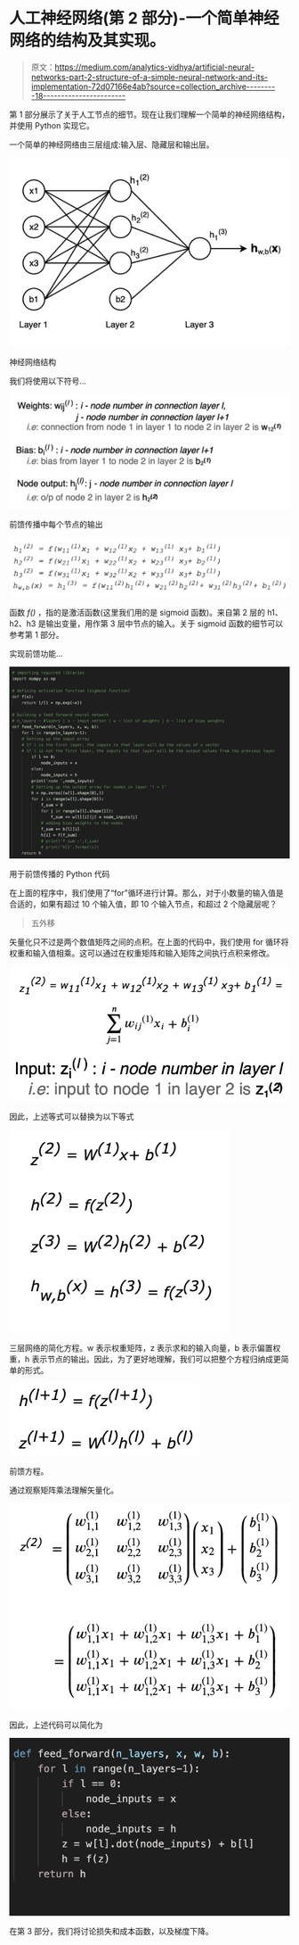 # 人工神经网络(第 2 部分)-一个简单神经网络的结构及其实现。

> 原文：<https://medium.com/analytics-vidhya/artificial-neural-networks-part-2-structure-of-a-simple-neural-network-and-its-implementation-72d07166e4ab?source=collection_archive---------18----------------------->

第 1 部分展示了关于人工节点的细节。现在让我们理解一个简单的神经网络结构，并使用 Python 实现它。

一个简单的神经网络由三层组成:输入层、隐藏层和输出层。

![](img/4eb6ccebf66d742af347bc1c80ce9171.png)

神经网络结构

我们将使用以下符号…

![](img/9ed47d9e8d9bb4e2067faa773714e384.png)

前馈传播中每个节点的输出

![](img/b09a21805584b521399381ab69d59e2d.png)

函数 *f()* ，指的是激活函数(这里我们用的是 sigmoid 函数)。来自第 2 层的 h1、h2、h3 是输出变量，用作第 3 层中节点的输入。关于 sigmoid 函数的细节可以参考第 1 部分。

实现前馈功能…

![](img/7d9c59ddb6397bde14081de40af2a23f.png)

用于前馈传播的 Python 代码

在上面的程序中，我们使用了“for”循环进行计算。那么，对于小数量的输入值是合适的，如果有超过 10 个输入值，即 10 个输入节点，和超过 2 个隐藏层呢？

> 五外移

矢量化只不过是两个数值矩阵之间的点积。在上面的代码中，我们使用 for 循环将权重和输入值相乘。这可以通过在权重矩阵和输入矩阵之间执行点积来修改。

![](img/e1c226780b76a87276e93c25f9bdac7b.png)![](img/28be60642f1f0666d31664193300379d.png)

因此，上述等式可以替换为以下等式

![](img/9e9f58443a36ef1337fc8cee8c8762e3.png)

三层网络的简化方程。w 表示权重矩阵，z 表示求和的输入向量，b 表示偏置权重，h 表示节点的输出。因此，为了更好地理解，我们可以把整个方程归纳成更简单的形式。

![](img/910968183dc1cf31357be963e45765d0.png)

前馈方程。

通过观察矩阵乘法理解矢量化。

![](img/865fe28b1dcb3ab7a555f605bc66d22d.png)

因此，上述代码可以简化为

![](img/fdf13e6eb69ac35e86fe233b3b6a3cf2.png)

在第 3 部分，我们将讨论损失和成本函数，以及梯度下降。